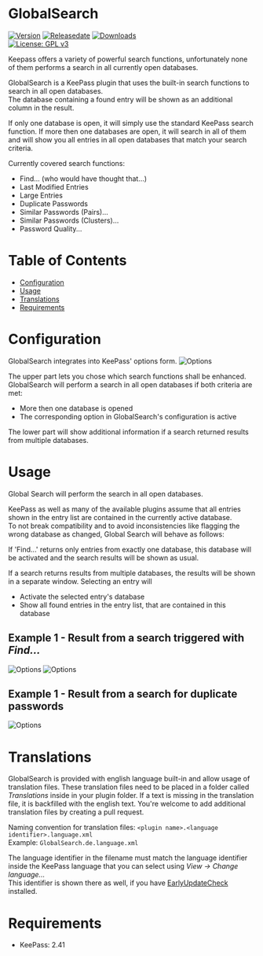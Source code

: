# GlobalSearch
[![Version](https://img.shields.io/github/release/rookiestyle/globalsearch)](https://github.com/rookiestyle/globalsearch/releases/latest)
[![Releasedate](https://img.shields.io/github/release-date/rookiestyle/globalsearch)](https://github.com/rookiestyle/globalsearch/releases/latest)
[![Downloads](https://img.shields.io/github/downloads/rookiestyle/globalsearch/total?color=%2300cc00)](https://github.com/rookiestyle/globalsearch/releases/latest)\
[![License: GPL v3](https://img.shields.io/github/license/rookiestyle/globalsearch)](https://www.gnu.org/licenses/gpl-3.0)

Keepass offers a variety of powerful search functions, unfortunately none of them performs a search in all currently open databases.

GlobalSearch is a KeePass plugin that uses the built-in search functions to search in all open databases.  
The database containing a found entry will be shown as an additional column in the result.

If only one database is open, it will simply use the standard KeePass search function.
If more then one databases are open, it will search in all of them and will show you all entries in all open databases that match your search criteria.

Currently covered search functions:
- Find... (who would have thought that...)
- Last Modified Entries
- Large Entries
- Duplicate Passwords
- Similar Passwords (Pairs)...
- Similar Passwords (Clusters)...
- Password Quality...

# Table of Contents
- [Configuration](#configuration)
- [Usage](#usage)
- [Translations](#translations)
- [Requirements](#requirements)

# Configuration
GlobalSearch integrates into KeePass' options form.
![Options](images/GlobalSearch%20-%20Options.png)

The upper part lets you chose which search functions shall be enhanced.  
GlobalSearch will perform a search in all open databases if both criteria are met:
- More then one database is opened
- The corresponding option in GlobalSearch's configuration is active

The lower part will show additional information if a search returned results from multiple databases.

# Usage
Global Search will perform the search in all open databases.  

KeePass as well as many of the available plugins assume that all entries shown in the entry list are contained in the currently active database.  
To not break compatibility and to avoid inconsistencies like flagging the wrong database as changed, Global Search will behave as follows:

If 'Find...' returns only entries from exactly one database, this database will be activated and the search results will be shown as usual.

If a search returns results from multiple databases, the results will be shown in a separate window. 
Selecting an entry will
- Activate the selected entry's database
- Show all found entries in the entry list, that are contained in this database


## Example 1 - Result from a search triggered with *Find...*
![Options](images/GlobalSearch%20-%20Find.png)
![Options](images/GlobalSearch%20-%20Result.png)

## Example 1 - Result from a search for duplicate passwords
![Options](images/GlobalSearch%20-%20Duplicate%20Password%20Result.png)

# Translations
GlobalSearch is provided with english language built-in and allow usage of translation files.
These translation files need to be placed in a folder called *Translations* inside in your plugin folder.
If a text is missing in the translation file, it is backfilled with the english text.
You're welcome to add additional translation files by creating a pull request.

Naming convention for translation files: `<plugin name>.<language identifier>.language.xml`\
Example: `GlobalSearch.de.language.xml`
  
The language identifier in the filename must match the language identifier inside the KeePass language that you can select using *View -> Change language...*\
This identifier is shown there as well, if you have [EarlyUpdateCheck](https://github.com/rookiestyle/earlyupdatecheck) installed.

# Requirements
* KeePass: 2.41
